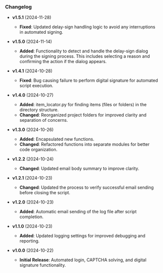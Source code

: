 ### Changelog

- **v1.5.1** (2024-11-28)
  - **Fixed**: Updated delay-sign handling logic to avoid any interruptions in automated signing.

- **v1.5.0** (2024-11-14)
  - **Added**: Functionality to detect and handle the delay-sign dialog during the signing process. This includes selecting a reason and confirming the action if the dialog appears.

- **v1.4.1** (2024-10-28)
  - **Fixed**: Bug causing failure to perform digital signature for automated script execution.

- **v1.4.0** (2024-10-27)
  - **Added**: item_locator.py for finding items (files or folders) in the directory structure.
  - **Changed**: Reorganized project folders for improved clarity and separation of concerns.

- **v1.3.0** (2024-10-26)
  - **Added**: Encapsulated new functions.
  - **Changed**: Refactored functions into separate modules for better code organization.

- **v1.2.2** (2024-10-24)
  - **Changed**: Updated email body summary to improve clarity.

- **v1.2.1** (2024-10-23)
  - **Changed**: Updated the process to verify successful email sending before closing the script.

- **v1.2.0** (2024-10-23)
  - **Added**: Automatic email sending of the log file after script completion.

- **v1.1.0** (2024-10-23)
  - **Added**: Updated logging settings for improved debugging and reporting.

- **v1.0.0** (2024-10-22)
  - **Initial Release**: Automated login, CAPTCHA solving, and digital signature functionality.
